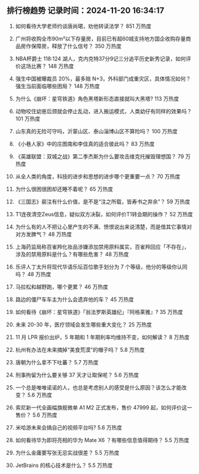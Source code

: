 
## 排行榜趋势 记录时间：2024-11-20 16:34:17
  
  1. 如何看待大学老师约谈唐尚珺，劝他转读法学？ 851 万热度
    
  2. 广州将收购全市90m²以下存量房，目前已有超60城支持地方国企收购存量商品房作保障房，释放了什么信号？ 350 万热度
    
  3. NBA杯爵士 118:124 湖人，克内克特37分9记三分追平历史新秀记录，如何评价这场比赛？ 148 万热度
    
  4. 强生中国被曝裁员 20%，最多赔 N+3，外科部门成重灾区，具体情况如何？强生当前面临哪些困局？ 148 万热度
    
  5. 为什么《崩坏：星穹铁道》角色黑塔新形态直接就叫大黑塔? 113 万热度
    
  6. 动物咬住幼崽后颈就会停止乱动，进入搬运模式，人类幼仔有同样的效果吗？ 101 万热度
    
  7. 山东真的无险可守吗，沂蒙山区、泰山淄博山区不算险吗？ 100 万热度
    
  8. 《小巷人家》中的庄图南和李佳真的适合彼此吗？ 83 万热度
    
  9. 《英雄联盟：双城之战》第二季杰斯为什么要攻击维克托摧毁理想国？ 79 万热度
    
  10. 从全人类的角度，科技的进步和思想的进步哪个更重要一点？ 70 万热度
    
  11. 为什么很困很困却还睡不着呢？ 65 万热度
    
  12. 《三国志》裴注有什么价值，是不是“注之所载，皆寿书之弃余”？ 59 万热度
    
  13. T1连夜清空Zeus信息，疑似双方决裂，如何评价T1转会期的操作？ 52 万热度
    
  14. 为什么有的人不把让心里产生的不满、愤恨说出来说清楚，而是借其它事情对对方发脾气？ 48 万热度
    
  15. 上海药监局称百雀羚化妆品涉嫌添加禁用原料属实，百雀羚回应「不存在」，涉及的禁用原料是什么？有哪些危害？ 48 万热度
    
  16. 乐评人丁太升将现代华语乐坛百位歌手划分为 7 个等级，他分的等级你认同吗？ 48 万热度
    
  17. 马拉松和越野跑，哪个更累？ 46 万热度
    
  18. 路边的僵尸车车主为什么会遗弃他的车？ 45 万热度
    
  19. 如何看待《崩坏：星穹铁道》「翁法罗斯英雄纪」『阿格莱雅』? 35 万热度
    
  20. 未来 20-30 年，医疗领域会发生哪些重大变化？ 25 万热度
    
  21. 11 月 LPR 报价出炉，5 年期和 1 年期利率均维持不变，如何解读？ 8 万热度
    
  22. 杭州有办法在未来摘掉“美食荒漠”的帽子吗？ 5.8 万热度
    
  23. 唐朝为什么拿不下吐蕃？ 5.7 万热度
    
  24. 刑事拘留为什么要关够 37 天才让取保呢？ 5.6 万热度
    
  25. 一个总是唯唯诺诺的人，也总是考虑别人的感受是什么原因？该怎么才能改变？ 5.6 万热度
    
  26. 索尼新一代全画幅旗舰微单 A1 M2 正式发布，售价 47999 起，如何评价这一售价？ 5.6 万热度
    
  27. 米哈游未来会搞自己的视频平台吗? 5.6 万热度
    
  28. 如何看待华为即将亮相的华为 Mate X6 ？有哪些信息值得期待？ 5.5 万热度
    
  29. 为什么金庸要写张无忌实战很差？ 5.5 万热度
    
  30. JetBrains 的核心技术是什么？ 5.5 万热度
    